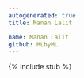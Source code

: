 ```yaml
---
autogenerated: true
title: Manan Lalit

name: Manan Lalit
github: MLbyML
---
```


{% include stub %}

